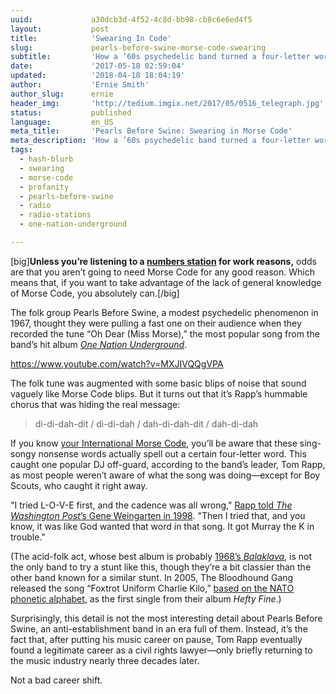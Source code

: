 ```yaml
---
uuid:             a30dcb3d-4f52-4c8d-bb98-cb8c6e6ed4f5
layout:           post
title:            'Swearing In Code'
slug:             pearls-before-swine-morse-code-swearing
subtitle:         'How a ’60s psychedelic band turned a four-letter word into a hummable melody—and unwittingly screwed over a radio DJ who didn’t realize it.'
date:             '2017-05-18 02:59:04'
updated:          '2018-04-18 18:04:19'
author:           'Ernie Smith'
author_slug:      ernie
header_img:       'http://tedium.imgix.net/2017/05/0516_telegraph.jpg'
status:           published
language:         en_US
meta_title:       'Pearls Before Swine: Swearing in Morse Code'
meta_description: 'How a ’60s psychedelic band turned a four-letter word into a hummable melody—and unwittingly screwed over a radio DJ who didn’t realize it.'
tags:
  - hash-blurb
  - swearing
  - morse-code
  - profanity
  - pearls-before-swine
  - radio
  - radio-stations
  - one-nation-underground

---
```


[big]**Unless you’re listening to a [numbers station](http://tedium.co/2015/01/22/loudest-noises-ever-nuclear-attack/#clandestinecounting) for work reasons,** odds are that you aren’t going to need Morse Code for any good reason. Which means that, if you want to take advantage of the lack of general knowledge of Morse Code, you absolutely can.[/big]

The folk group Pearls Before Swine, a modest psychedelic phenomenon in 1967, thought they were pulling a fast one on their audience when they recorded the tune “Oh Dear (Miss Morse),” the most popular song from the band’s hit album [*One Nation Underground*](http://amzn.to/2quL3eh).

https://www.youtube.com/watch?v=MXJIVQQgVPA

The folk tune was augmented with some basic blips of noise that sound vaguely like Morse Code blips. But it turns out that it’s Rapp’s hummable chorus that was hiding the real message:

> di-di-dah-dit / di-di-dah / dah-di-dah-dit / dah-di-dah

If you know [your International Morse Code](https://morsecode.scphillips.com/morse.html), you’ll be aware that these sing-songy nonsense words actually spell out a certain four-letter word. This caught one popular DJ off-guard, according to the band’s leader, Tom Rapp, as most people weren’t aware of what the song was doing—except for Boy Scouts, who caught it right away.

"I tried L-O-V-E first, and the cadence was all wrong," [Rapp told *The Washington Post*’s Gene Weingarten in 1998](http://www.washingtonpost.com/wp-srv/style/features/rapp.htm). "Then I tried that, and you know, it was like God wanted that word in that song. It got Murray the K in trouble."

(The acid-folk act, whose best album is probably [1968’s *Balaklava*](http://amzn.to/2rtfzTO), is not the only band to try a stunt like this, though they’re a bit classier than the other band known for a similar stunt. In 2005, The Bloodhound Gang released the song “Foxtrot Uniform Charlie Kilo,” [based on the NATO phonetic alphabet](http://www.nato.int/cps/es/natohq/declassified_136216.htm), as the first single from their album *Hefty Fine*.)

Surprisingly, this detail is not the most interesting detail about Pearls Before Swine, an anti-establishment band in an era full of them. Instead, it’s the fact that, after putting his music career on pause, Tom Rapp eventually found a legitimate career as a civil rights lawyer—only briefly returning to the music industry nearly three decades later.

Not a bad career shift.
